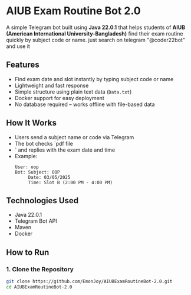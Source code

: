 # AIUB Exam Routine Bot 2.0

A simple Telegram bot built using **Java 22.0.1** that helps students of **AIUB (American International University-Bangladesh)** find their exam routine quickly by subject code or name. just search on telegram "@coder22bot" and use it 

## Features

- Find exam date and slot instantly by typing subject code or name
- Lightweight and fast response
- Simple structure using plain text data (`Data.txt`)
- Docker support for easy deployment
- No database required – works offline with file-based data

## How It Works

- Users send a subject name or code via Telegram
- The bot checks `pdf file
- ` and replies with the exam date and time
- Example:
    ```
    User: oop
    Bot: Subject: OOP
         Date: 03/05/2025
         Time: Slot B (2:00 PM - 4:00 PM)
    ```

## Technologies Used

- Java 22.0.1
- Telegram Bot API
- Maven
- Docker

## How to Run

### 1. Clone the Repository

```bash
git clone https://github.com/EmonJoy/AIUBExamRoutineBot-2.0.git
cd AIUBExamRoutineBot-2.0
